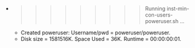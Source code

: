 * >>>>>>>>> Running inst-min-con-users-poweruser.sh ...
  * Created poweruser: Username/pwd = poweruser/poweruser.
  * Disk size = 1581516K. Space Used = 36K. Runtime = 00:00:00:01.
